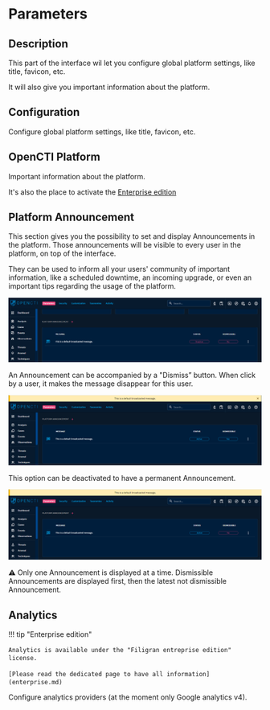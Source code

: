 # Parameters

## Description

This part of the interface wil let you configure global platform settings, like title, favicon, etc.

It will also give you important information about the platform.

## Configuration

Configure global platform settings, like title, favicon, etc.

## OpenCTI Platform

Important information about the platform.

It's also the place to activate the [Enterprise edition](enterprise.md)

## Platform Announcement

This section gives you the possibility to set and display Announcements in the platform. Those announcements will be visible to every user in the platform, on top of the interface.

They can be used to inform all your users' community of important information, like a scheduled downtime, an incoming upgrade, or even an important tips regarding the usage of the platform.

![Broadcast message configuration](assets/broadcast_message_configuration.png)

An Announcement can be accompanied by a "Dismiss” button. When click by a user, it makes the message disappear for this user.

![Broadcast message display dismissible](assets/broadcast_message_display_dismissible.png)

This option can be deactivated to have a permanent Announcement.

![Broadcast message display not dismissible](assets/broadcast_message_display_notdismissible.png)

⚠️ Only one Announcement is displayed at a time. Dismissible Announcements are displayed first, then the latest not dismissible Announcement.

## Analytics

!!! tip "Enterprise edition"

    Analytics is available under the "Filigran entreprise edition" license.

    [Please read the dedicated page to have all information](enterprise.md)

Configure analytics providers (at the moment only Google analytics v4).
